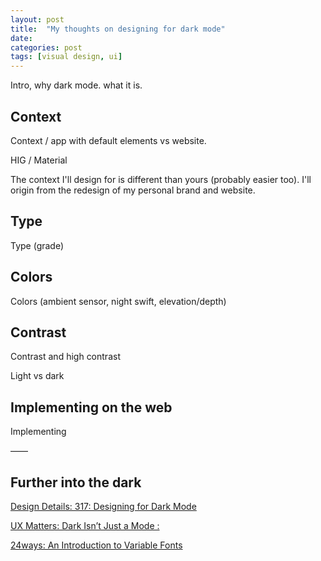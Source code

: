 ```yaml
---
layout: post
title:  "My thoughts on designing for dark mode"
date:   
categories: post
tags: [visual design, ui]
---
```

Intro, why dark mode. what it is.

<!--break-->

## Context
Context / app with default elements vs website. 

HIG / Material

The context I'll design for is different than yours (probably easier too). I'll origin from the redesign of my personal brand and website.


## Type

Type (grade)

## Colors
Colors (ambient sensor, night swift, elevation/depth)

## Contrast
Contrast and high contrast



Light vs dark

## Implementing on the web

Implementing 


——

## Further into the dark

[Design Details: 317: Designing for Dark Mode](https://spec.fm/podcasts/design-details/310206)

[UX Matters: Dark Isn’t Just a Mode :](https://www.uxmatters.com/mt/archives/2020/01/dark-isnt-just-a-mode.php)

[24ways: An Introduction to Variable Fonts](https://24ways.org/2019/an-introduction-to-variable-fonts/)
